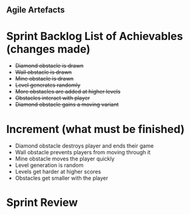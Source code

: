 ## Agile Artefacts
# Sprint Backlog List of Achievables (changes made)
* ~~Diamond obstacle is drawn~~
* ~~Wall obstacle is drawn~~
* ~~Mine obstacle is drawn~~
* ~~Level generates randomly~~
* ~~More obstacles are added at higher levels~~
* ~~Obstacles interact with player~~
* ~~Diamond obstacle gains a moving variant~~
# Increment (what must be finished)
* Diamond obstacle destroys player and ends their game
* Wall obstacle prevents players from moving through it
* Mine obstacle moves the player quickly
* Level generation is random
* Levels get harder at higher scores
* Obstacles get smaller with the player
# Sprint Review
